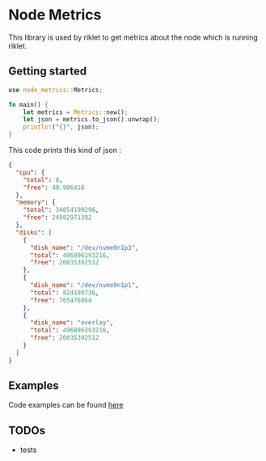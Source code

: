 # Node Metrics

This library is used by riklet to get metrics about the node which is running riklet.

## Getting started

```rs
use node_metrics::Metrics;

fn main() {
    let metrics = Metrics::new();
    let json = metrics.to_json().unwrap();
    println!("{}", json);
}
```

This code prints this kind of json :

```json
{
  "cpu": {
    "total": 8,
    "free": 40.906418
  },
  "memory": {
    "total": 34054199296,
    "free": 24982971392
  },
  "disks": [
    {
      "disk_name": "/dev/nvme0n1p3",
      "total": 496896393216,
      "free": 26035392512
    },
    {
      "disk_name": "/dev/nvme0n1p1",
      "total": 824180736,
      "free": 765476864
    },
    {
      "disk_name": "overlay",
      "total": 496896393216,
      "free": 26035392512
    }
  ]
}
```

## Examples

Code examples can be found [here](examples)

## TODOs

- tests
